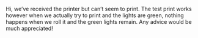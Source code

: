 Hi, we’ve received the printer but can’t seem to print. The test print works however when we actually try to print and the lights are green, nothing happens when we roll it and the green lights remain. Any advice would be much appreciated!